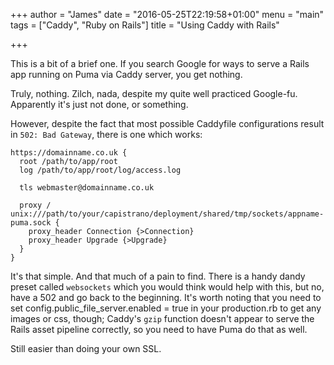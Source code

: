+++
author = "James"
date = "2016-05-25T22:19:58+01:00"
menu = "main"
tags = ["Caddy", "Ruby on Rails"]
title = "Using Caddy with Rails"

+++

This is a bit of a brief one. If you search Google for ways to serve a Rails app running on Puma via Caddy server, you get nothing.

Truly, nothing. Zilch, nada, despite my quite well practiced Google-fu. Apparently it's just not done, or something.

However, despite the fact that most possible Caddyfile configurations result in `502: Bad Gateway`, there is one which works:

```
https://domainname.co.uk {
  root /path/to/app/root
  log /path/to/app/root/log/access.log

  tls webmaster@domainname.co.uk

  proxy / unix:///path/to/your/capistrano/deployment/shared/tmp/sockets/appname-puma.sock {
    proxy_header Connection {>Connection}
    proxy_header Upgrade {>Upgrade}
  }
}

```

It's that simple. And that much of a pain to find. There is a handy dandy preset called `websockets` which you would think would help with this, but no, have a 502 and go back to the beginning. It's worth noting that you need to set config.public_file_server.enabled = true in your production.rb to get any images or css, though; Caddy's `gzip` function doesn't appear to serve the Rails asset pipeline correctly, so you need to have Puma do that as well.

Still easier than doing your own SSL.
